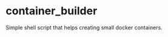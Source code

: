 container_builder
=================

Simple shell script that helps creating small docker containers.
